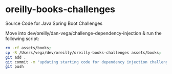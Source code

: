 # oreilly-books-challenges

Source Code for Java Spring Boot Challenges

Move into dev/oreilly/dan-vega/challenge-dependency-injection & run the following script:

```bash
rm -rf assets/books;
cp -R /Users/vega/dev/oreilly/oreilly-books-challenges assets/books;
git add .
git commit -m "updating starting code for dependency injection challenge"
git push
```
